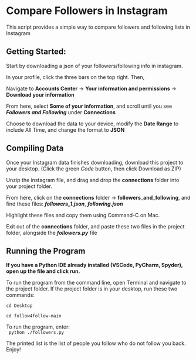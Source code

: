 # Compare Followers in Instagram

This script provides a simple way to compare followers and following lists in Instagram

## Getting Started:
Start by downloading a json of your followers/following info in instagram.

In your profile, click the three bars on the top right. Then,

Navigate to **Accounts Center** -> **Your information and permissions** -> **Download your information**

From here, select **Some of your information**, and scroll until you see ***Followers and Following*** under **Connections**

Choose to download the data to your device, modify the **Date Range** to include All Time, and change the format to **JSON**

## Compiling Data
Once your Instagram data finishes downloading, download this project to your desktop. (Click the green *Code* button, then click Download as ZIP)

Unzip the instagram file, and drag and drop the **connections** folder into your project folder.

From here, click on the **connections** folder -> **followers_and_following**, and find these files: ***followers_1.json***, ***following.json***

Highlight these files and copy them using Command-C on Mac.

Exit out of the **connections** folder, and paste these two files in the project folder, alongside the ***followers.py*** file

## Running the Program

**If you have a Python IDE already installed (VSCode, PyCharm, Spyder), open up the file and click run.**

To run the program from the command line, open Terminal and navigate to the project folder. If the project folder is in your desktop, run these two commands:

`cd Desktop`

`cd follow4follow-main`

To run the program, enter:  
` python ./followers.py`

The printed list is the list of people you follow who do not follow you back. Enjoy!




